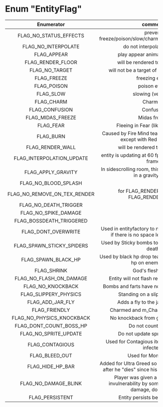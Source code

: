 # Enum "EntityFlag"
|Enumerator|comment|id|
|:--:|:--:|:--:|
| FLAG_NO_STATUS_EFFECTS | prevent freeze/poison/slow/charm/confusion/fear/burn <br> | 1 |
| FLAG_NO_INTERPOLATE | do not interpolate position <br> | 1<<1 |
| FLAG_APPEAR | play appear animation after Init <br> | 1<<2 |
| FLAG_RENDER_FLOOR | will be rendered to floor texture <br> | 1<<3 |
| FLAG_NO_TARGET | will not be a target of NPCs or familiars <br> | 1<<4 |
| FLAG_FREEZE | freezing effect <br> | 1<<5 |
| FLAG_POISON | poison effect <br> | 1<<6 |
| FLAG_SLOW | slowing (velocity) <br> | 1<<7 |
| FLAG_CHARM | Charmed <br> | 1<<8 |
| FLAG_CONFUSION | Confused <br> | 1<<9 |
| FLAG_MIDAS_FREEZE | Midas frozen <br> | 1<<10 |
| FLAG_FEAR | Fleeing in Fear (like Mom's Pad) <br> | 1<<11 |
| FLAG_BURN | Caused by Fire Mind tears, works like poison except with Red color effect. <br> | 1<<12 |
| FLAG_RENDER_WALL | will be rendered to wall texture <br> | 1<<13 |
| FLAG_INTERPOLATION_UPDATE | entity is updating at 60 fps, and this is an odd frame <br> | 1<<14 |
| FLAG_APPLY_GRAVITY | In sidescrolling room, this indicates that we're in a gravity zone. <br> | 1<<15 |
| FLAG_NO_BLOOD_SPLASH |  | 1<<16 |
| FLAG_NO_REMOVE_ON_TEX_RENDER | for FLAG_RENDER_FLOOR and FLAG_RENDER_WALL <br> | 1<<17 |
| FLAG_NO_DEATH_TRIGGER |  | 1<<18 |
| FLAG_NO_SPIKE_DAMAGE |  | 1<<19 |
| FLAG_BOSSDEATH_TRIGGERED |  | 1<<20 |
| FLAG_DONT_OVERWRITE | Used in entityfactory to not remove this entity if there is no space left for new entity <br> | 1<<21 |
| FLAG_SPAWN_STICKY_SPIDERS | Used by Sticky bombs to generate spiders on death <br> | 1<<22 |
| FLAG_SPAWN_BLACK_HP | Used by black hp drop tear flag to drop a black hp on enemy death <br> | 1<<23 |
| FLAG_SHRINK | God's flesh effect <br> | 1<<24 |
| FLAG_NO_FLASH_ON_DAMAGE | Entity will not flash red when damaged <br> | 1<<25 |
| FLAG_NO_KNOCKBACK | Bombs and farts have no knockback effects <br> | 1<<26 |
| FLAG_SLIPPERY_PHYSICS | Standing on a slippery surface <br> | 1<<27 |
| FLAG_ADD_JAR_FLY | Adds a fly to the jar when killed <br> | 1<<28 |
| FLAG_FRIENDLY | Charmed and m_CharmCountdown<0 <br> | 1<<29 |
| FLAG_NO_PHYSICS_KNOCKBACK | No knockback from general collisions <br> | 1<<30 |
| FLAG_DONT_COUNT_BOSS_HP | Do not count boss hp <br> | 1<<31 |
| FLAG_NO_SPRITE_UPDATE | Do not update sprite animation <br> | 1<<32 |
| FLAG_CONTAGIOUS | Used for Contagious item (if the enemy is infected) <br> | 1<<33 |
| FLAG_BLEED_OUT | Used for Mom's Razor <br> | 1<<34 |
| FLAG_HIDE_HP_BAR | Added for Ultra Greed so his HP can be hidden after he "dies" since his entity sticks around <br> | 1<<35 |
| FLAG_NO_DAMAGE_BLINK | Player was given a short period of invulnerability by something other than damage, don't blink <br> | 1<<36 |
| FLAG_PERSISTENT | Entity persists between rooms <br> | 1<<37 |